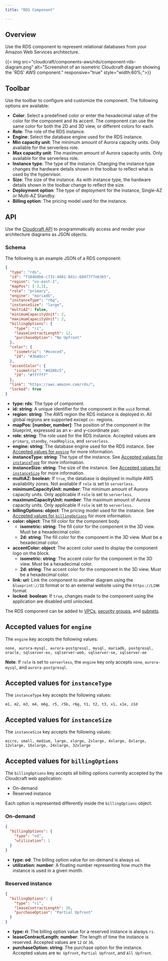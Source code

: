 ```yaml
---
title: "RDS Component"

---
```

## Overview

Use the RDS component to represent relational databases from your Amazon Web Services architecture.

{{< img src="cloudcraft/components-aws/rds/component-rds-diagram.png" alt="Screenshot of an isometric Cloudcraft diagram showing the 'RDS' AWS component." responsive="true" style="width:60%;">}}

## Toolbar
Use the toolbar to configure and customize the component. The following options are available:

- **Color**: Select a predefined color or enter the hexadecimal value of the color for the component and its accent. The component can use the same color for both the 2D and 3D view, or different colors for each.
- **Role**: The role of the RDS instance.
- **Engine**: Select the database engine used for the RDS instance.
- **Min capacity unit**: The minimum amount of Aurora capacity units. Only available for the serverless role.
- **Max capacity unit**: The maximum amount of Aurora capacity units. Only available for the serverless role.
- **Instance type**: The type of the instance. Changing the instance type changes the hardware details shown in the toolbar to reflect what is used by the hypervisor.
- **Size**: The size of the instance. As with instance type, the hardware details shown in the toolbar change to reflect the size.
- **Deployment option**: The type of deployment for the instance, Single-AZ or Multi-AZ Standby.
- **Billing option**: The pricing model used for the instance.

## API

Use the [Cloudcraft API][1] to programmatically access and render your architecture diagrams as JSON objects.

### Schema

The following is an example JSON of a RDS component:

```json
{
  "type": "rds",
  "id": "f184b0b6-c732-4881-841c-68477f7eb365",
  "region": "us-east-1",
  "mapPos": [-3,3],
  "role": "primary",
  "engine": "mariadb",
  "instanceType": "r6g",
  "instanceSize": "large",
  "multiAZ": false,
  "minimumCapacityUnit": 2,
  "maximumCapacityUnit": 2,
  "billingOptions": {
    "type": "ri",
    "leaseContractLength": 12,
    "purchaseOption": "No Upfront"
  },
  "color": {
    "isometric": "#ececed",
    "2d": "#3b48cc"
  },
  "accentColor": {
    "isometric": "#4286c5",
    "2d": "#ffffff"
  },
  "link": "https://aws.amazon.com/rds/",
  "locked": true
}
```

- **type: rds**: The type of component.
- **id: string**: A unique identifier for the component in the `uuid` format.
- **region: string**: The AWS region the RDS instance is deployed in. All global regions are supported except `cn-` regions.
- **mapPos: [number, number]**: The position of the component in the blueprint, expressed as an x- and y-coordinate pair.
- **role: string**: The role used for the RDS instance. Accepted values are `primary`, `standby`, `readReplica`, and `serverless`.
- **engine: string**: The database engine used for the RDS instance. See [Accepted values for `engine`](#accepted-values-for-engine) for more information.
- **instanceType: string**: The type of the instance. See [Accepted values for `instanceType`](#accepted-values-for-instancetype) for more information.
- **instanceSize: string**: The size of the instance. See [Accepted values for `instanceSize`](#accepted-values-for-instancesize) for more information.
- **multiAZ: boolean**: If `true`, the database is deployed in multiple AWS availability zones. Not available if `role` is set to `serverless`.
- **minimumCapacityUnit: number**: The minimum amount of Aurora capacity units. Only applicable if `role` is set to `serverless`.
- **maximumCapacityUnit: number**: The maximum amount of Aurora capacity units. Only applicable if `role` is set to `serverless`.
- **billingOptions: object**: The pricing model used for the instance. See [Accepted values for `billingOptions`](#accepted-values-for-billingoptions) for more information.
- **color: object**: The fill color for the component body.
  - **isometric: string**: The fill color for the component in the 3D view. Must be a hexadecimal color.
  - **2d: string**: The fill color for the component in the 3D view. Must be a hexadecimal color.
- **accentColor: object**: The accent color used to display the component logo on the block.
  - **isometric: string**: The accent color for the component in the 3D view. Must be a hexadecimal color.
  - **2d: string**: The accent color for the component in the 3D view. Must be a hexadecimal color.
- **link: uri**: Link the component to another diagram using the `blueprint://ID` format or to an external website using the `https://LINK` format.
- **locked: boolean**: If `true`, changes made to the component using the application are disabled until unlocked.

The RDS component can be added to [VPCs][2], [security groups][3], and [subnets][4].

## Accepted values for `engine`

The `engine` key accepts the following values:

```
none, aurora-mysql, aurora-postgresql, mysql, mariadb, postgresql, oracle, sqlserver-ex, sqlserver-web, sqlserver-se, sqlserver-ee
```

**Note**: If `role` is set to `serverless`, the `engine` key only accepts `none`, `aurora-mysql`, and `aurora-postgresql`.

## Accepted values for `instanceType`

The `instanceType` key accepts the following values:

```
m1, m2, m3, m4, m6g, r5, r5b, r6g, t1, t2, t3, x1, x1e, z1d
```

## Accepted values for `instanceSize`

The `instanceSize` key accepts the following values:

```
micro, small, medium, large, xlarge, 2xlarge, 4xlarge, 8xlarge, 12xlarge, 16xlarge, 24xlarge, 32xlarge
```

## Accepted values for `billingOptions`

The `billingOptions` key accepts all billing options currently accepted by the Cloudcraft web application:

- On-demand
- Reserved instance

Each option is represented differently inside the `billingOptions` object.

### On-demand

```json
{
  "billingOptions": {
    "type": "od",
    "utilization": 1
  }
}
```

- **type: od**: The billing option value for on-demand is always `od`.
- **utilization: number**: A floating number representing how much the instance is used in a given month.

### Reserved instance

```json
{
  "billingOptions": {
    "type": "ri",
    "leaseContractLength": 36,
    "purchaseOption": "Partial Upfront"
  }
}
```

- **type: ri**: The billing option value for a reserved instance is always `ri`.
- **leaseContractLength: number**: The length of time the instance is reserved. Accepted values are `12` or `36`.
- **purchaseOption: string**: The purchase option for the instance. Accepted values are `No Upfront`, `Partial Upfront`, and `All Upfront`.

[1]: https://developers.cloudcraft.co/
[2]: /cloudcraft/components-aws/vpc/
[3]: /cloudcraft/components-aws/security-group/
[4]: /cloudcraft/components-aws/subnet/
